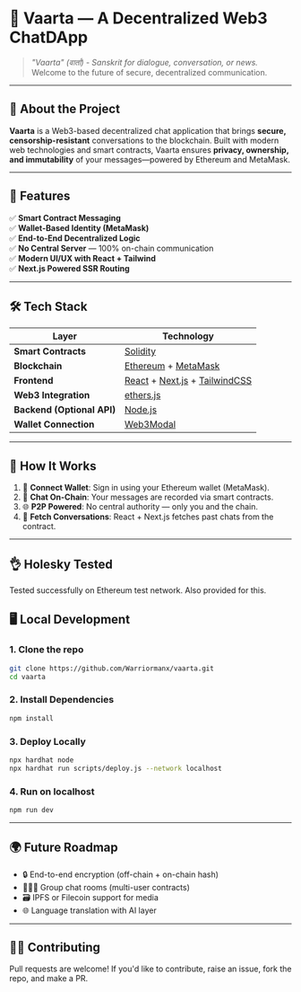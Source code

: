 # 💬 Vaarta — A Decentralized Web3 ChatDApp

> *"Vaarta" (वार्ता) - Sanskrit for dialogue, conversation, or news.*  
Welcome to the future of secure, decentralized communication.

---

## 🚀 About the Project

**Vaarta** is a Web3-based decentralized chat application that brings **secure, censorship-resistant** conversations to the blockchain. Built with modern web technologies and smart contracts, Vaarta ensures **privacy, ownership, and immutability** of your messages—powered by Ethereum and MetaMask.

---

## 🧠 Features

✅ **Smart Contract Messaging**  
✅ **Wallet-Based Identity (MetaMask)**  
✅ **End-to-End Decentralized Logic**  
✅ **No Central Server** — 100% on-chain communication  
✅ **Modern UI/UX with React + Tailwind**  
✅ **Next.js Powered SSR Routing**

---

## 🛠️ Tech Stack

| Layer | Technology |
|-------|------------|
| **Smart Contracts** | [Solidity](https://docs.soliditylang.org/) |
| **Blockchain** | [Ethereum](https://ethereum.org/) + [MetaMask](https://metamask.io/) |
| **Frontend** | [React](https://reactjs.org/) + [Next.js](https://nextjs.org/) + [TailwindCSS](https://tailwindcss.com/) |
| **Web3 Integration** | [ethers.js](https://docs.ethers.org/) |
| **Backend (Optional API)** | [Node.js](https://nodejs.org/) |
| **Wallet Connection** | [Web3Modal](https://web3modal.com/) |

---

## 🧪 How It Works

1. 🔐 **Connect Wallet**: Sign in using your Ethereum wallet (MetaMask).
2. 💬 **Chat On-Chain**: Your messages are recorded via smart contracts.
3. 🌐 **P2P Powered**: No central authority — only you and the chain.
4. 🔄 **Fetch Conversations**: React + Next.js fetches past chats from the contract.

---

## 👌 Holesky Tested

Tested successfully on Ethereum test network. Also provided for this.

## 🖥️ Local Development

### 1. Clone the repo
```bash
git clone https://github.com/Warriormanx/vaarta.git
cd vaarta
```
### 2. Install Dependencies
```bash
npm install
```
### 3. Deploy Locally
```bash
npx hardhat node
npx hardhat run scripts/deploy.js --network localhost
```
### 4. Run on localhost
```bash
npm run dev
```
---

## 🌍 Future Roadmap

- 🔒 End-to-end encryption (off-chain + on-chain hash)
- 🧑‍🤝‍🧑 Group chat rooms (multi-user contracts)
- 🗃️ IPFS or Filecoin support for media
- 🌐 Language translation with AI layer

---

## 👨‍💻 Contributing

Pull requests are welcome!
If you'd like to contribute, raise an issue, fork the repo, and make a PR.
